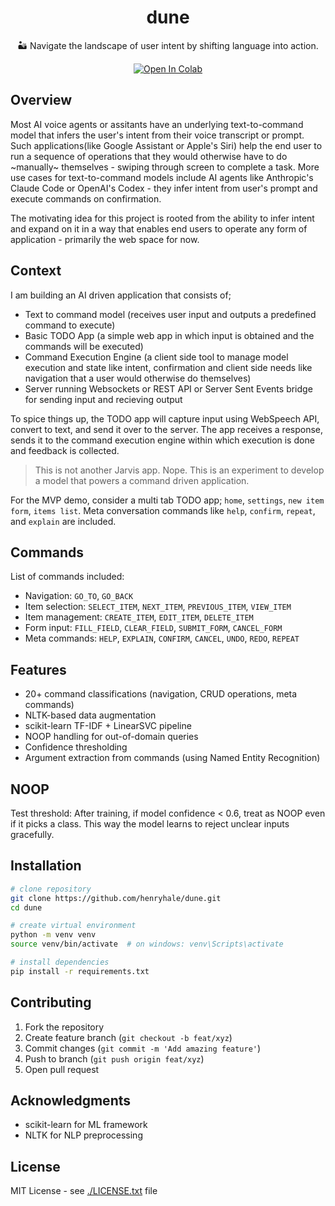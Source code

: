 <div align=center>

# dune
🏜️ Navigate the landscape of user intent by shifting language into action. 

[![Open In Colab](https://colab.research.google.com/assets/colab-badge.svg)](https://colab.research.google.com/github/henryhale/dune/blob/dev/notebooks/collab.ipynb)

</div>

## Overview
Most AI voice agents or assitants have an underlying text-to-command model that infers the user's intent from their voice transcript or prompt. Such applications(like Google Assistant or Apple's Siri) help the end user to run a sequence of operations that they would otherwise have to do ~manually~ themselves - swiping through screen to complete a task. More use cases for text-to-command models include AI agents like Anthropic's Claude Code or OpenAI's Codex - they infer intent from user's prompt and execute commands on confirmation.

The motivating idea for this project is rooted from the ability to infer intent and expand on it in a way that enables end users to operate any form of application - primarily the web space for now.

## Context

I am building an AI driven application that consists of;

- Text to command model (receives user input and outputs a predefined command to execute)
- Basic TODO App (a simple web app in which input is obtained and the commands will be executed)
- Command Execution Engine (a client side tool to manage model execution and state like intent, confirmation and client side needs like navigation that a user would otherwise do themselves)
- Server running Websockets or REST API or Server Sent Events bridge for sending input and recieving output

To spice things up, the TODO app will capture input using WebSpeech API, convert to text, and send it over to
the server. The app receives a response, sends it to the command execution engine within which execution is done and feedback is collected.

> This is not another Jarvis app. Nope.
> This is an experiment to develop a model that powers a command driven application.

For the MVP demo, consider a multi tab TODO app; `home`, `settings`, `new item form`, `items list`.
Meta conversation commands like `help`, `confirm`, `repeat`, and `explain` are included.

## Commands

List of commands included:

- Navigation: `GO_TO`, `GO_BACK`
- Item selection: `SELECT_ITEM`, `NEXT_ITEM`, `PREVIOUS_ITEM`, `VIEW_ITEM`
- Item management: `CREATE_ITEM`, `EDIT_ITEM`, `DELETE_ITEM`
- Form input: `FILL_FIELD`, `CLEAR_FIELD`, `SUBMIT_FORM`, `CANCEL_FORM`
- Meta commands: `HELP`, `EXPLAIN`, `CONFIRM`, `CANCEL`, `UNDO`, `REDO`, `REPEAT`

## Features

- 20+ command classifications (navigation, CRUD operations, meta commands)
- NLTK-based data augmentation
- scikit-learn TF-IDF + LinearSVC pipeline
- NOOP handling for out-of-domain queries
- Confidence thresholding
- Argument extraction from commands (using Named Entity Recognition)

## NOOP

Test threshold: After training, if model confidence < 0.6, treat as NOOP even if it picks a class.
This way the model learns to reject unclear inputs gracefully.

## Installation

```bash
# clone repository
git clone https://github.com/henryhale/dune.git
cd dune

# create virtual environment
python -m venv venv
source venv/bin/activate  # on windows: venv\Scripts\activate

# install dependencies
pip install -r requirements.txt
```

<!-- ## Quick start

## Usage

### Training

### Inference

### API Server

## Dataset

## Evaluation -->

## Contributing

1. Fork the repository
2. Create feature branch (`git checkout -b feat/xyz`)
3. Commit changes (`git commit -m 'Add amazing feature'`)
4. Push to branch (`git push origin feat/xyz`)
5. Open pull request

## Acknowledgments

- scikit-learn for ML framework
- NLTK for NLP preprocessing

## License

MIT License - see [./LICENSE.txt](LICENSE) file